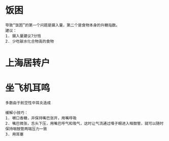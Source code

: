 # 饭困
~~~
导致“饭困”的第一个问题是摄入量，第二个是食物本身的升糖指数。
建议：
1. 摄入量建议7分饱
2. 少吃碳水化合物高的食物
~~~

# 上海居转户

# 坐飞机耳鸣
~~~
多数由于航空性中耳炎造成

缓解小技巧：
1. 嚼口香糖，并保持嘴巴张开，用嘴呼吸
2. 嘴巴微张，舌头下压，用嘴巴呼气和吸气，这时让气流通过嗓子眼进入咽鼓管，就可以随时保持咽鼓管两端压力一致
3. 用耳塞
~~~
